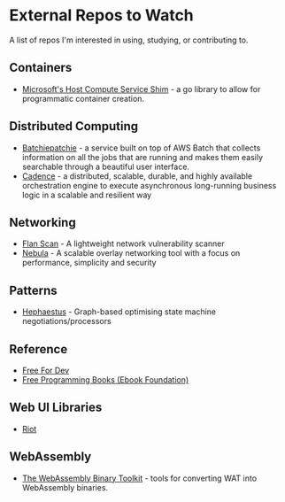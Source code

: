 # External Repos to Watch

A list of repos I'm interested in using, studying, or contributing to. 

## Containers

* [Microsoft's Host Compute Service Shim](https://github.com/microsoft/hcsshim) - a go library to allow for programmatic container creation.

## Distributed Computing

* [Batchiepatchie](https://github.com/AdRoll/batchiepatchie) - a service built on top of AWS Batch that collects information on all the jobs that are running and makes them easily searchable through a beautiful user interface.
* [Cadence](https://github.com/uber/cadence) - a distributed, scalable, durable, and highly available orchestration engine to execute asynchronous long-running business logic in a scalable and resilient way

## Networking

* [Flan Scan](https://github.com/cloudflare/flan) - A lightweight network vulnerability scanner
* [Nebula](https://github.com/slackhq/nebula) - A scalable overlay networking tool with a focus on performance, simplicity and security

## Patterns

* [Hephaestus](https://github.com/xyncro/hephaestus) - Graph-based optimising state machine negotiations/processors

## Reference

* [Free For Dev](https://github.com/ripienaar/free-for-dev)
* [Free Programming Books (Ebook Foundation)](https://github.com/EbookFoundation/free-programming-books)

## Web UI Libraries

* [Riot](https://github.com/riot/riot)

## WebAssembly

* [The WebAssembly Binary Toolkit](https://github.com/WebAssembly/wabt) - tools for converting WAT into WebAssembly binaries.
